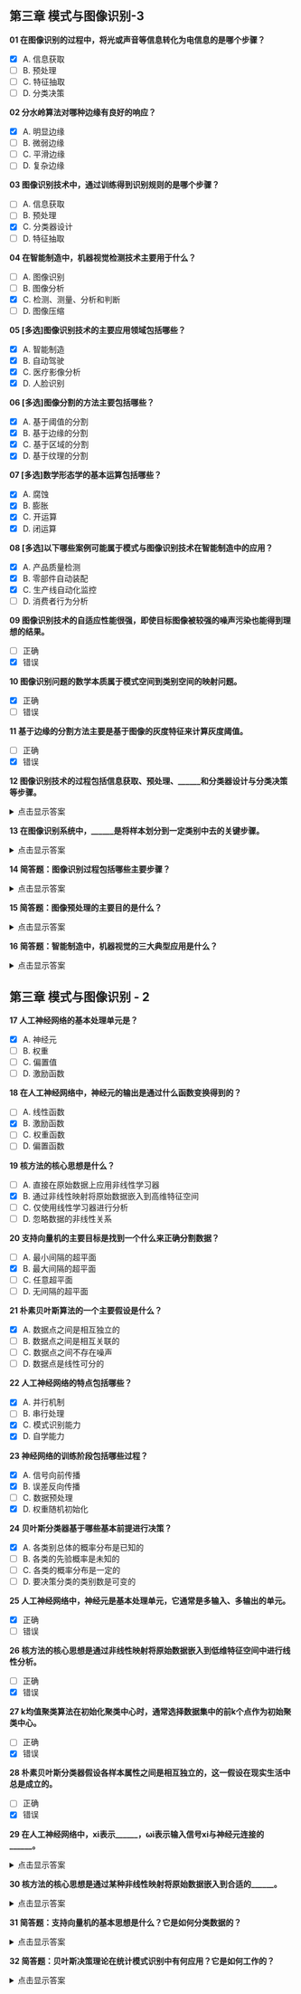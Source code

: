 ## 第三章 模式与图像识别-3

**01 在图像识别的过程中，将光或声音等信息转化为电信息的是哪个步骤？**  
- [x] A. 信息获取  
- [ ] B. 预处理  
- [ ] C. 特征抽取  
- [ ] D. 分类决策  

**02 分水岭算法对哪种边缘有良好的响应？**  
- [x] A. 明显边缘  
- [ ] B. 微弱边缘  
- [ ] C. 平滑边缘  
- [ ] D. 复杂边缘  

**03 图像识别技术中，通过训练得到识别规则的是哪个步骤？**  
- [ ] A. 信息获取  
- [ ] B. 预处理  
- [x] C. 分类器设计  
- [ ] D. 特征抽取  

**04 在智能制造中，机器视觉检测技术主要用于什么？**  
- [ ] A. 图像识别  
- [ ] B. 图像分析  
- [x] C. 检测、测量、分析和判断  
- [ ] D. 图像压缩  

**05 [多选]图像识别技术的主要应用领域包括哪些？**  
- [x] A. 智能制造  
- [x] B. 自动驾驶  
- [x] C. 医疗影像分析  
- [x] D. 人脸识别  

**06 [多选]图像分割的方法主要包括哪些？**  
- [x] A. 基于阈值的分割  
- [x] B. 基于边缘的分割  
- [x] C. 基于区域的分割  
- [x] D. 基于纹理的分割  

**07 [多选]数学形态学的基本运算包括哪些？**  
- [x] A. 腐蚀  
- [x] B. 膨胀  
- [x] C. 开运算  
- [x] D. 闭运算  

**08 [多选]以下哪些案例可能属于模式与图像识别技术在智能制造中的应用？**  
- [x] A. 产品质量检测  
- [x] B. 零部件自动装配  
- [x] C. 生产线自动化监控  
- [ ] D. 消费者行为分析  

**09 图像识别技术的自适应性能很强，即使目标图像被较强的噪声污染也能得到理想的结果。**  
- [ ] 正确  
- [x] 错误  

**10 图像识别问题的数学本质属于模式空间到类别空间的映射问题。**  
- [x] 正确  
- [ ] 错误  

**11 基于边缘的分割方法主要是基于图像的灰度特征来计算灰度阈值。**  
- [ ] 正确  
- [x] 错误  

**12 图像识别技术的过程包括信息获取、预处理、______和分类器设计与分类决策等步骤。**  
<details><summary>点击显示答案</summary>
特征提取
</details>

**13 在图像识别系统中，______是将样本划分到一定类别中去的关键步骤。**  
<details><summary>点击显示答案</summary>
分类决策
</details>

**14 简答题：图像识别过程包括哪些主要步骤？**  
<details><summary>点击显示答案</summary>
信息获取 → 预处理 → 特征提取（/特征选择） → 分类器设计与分类决策
</details>

**15 简答题：图像预处理的主要目的是什么？**  
<details><summary>点击显示答案</summary>
去噪、增强对比度、校正畸变等，以提高图像质量并为后续特征提取和识别奠定基础。
</details>

**16 简答题：智能制造中，机器视觉的三大典型应用是什么？**  
<details><summary>点击显示答案</summary>
产品质量检测、零部件自动装配（视觉引导）与生产线自动化监控
</details>

## 第三章 模式与图像识别 - 2

**17 人工神经网络的基本处理单元是？**  
- [x] A. 神经元  
- [ ] B. 权重  
- [ ] C. 偏置值  
- [ ] D. 激励函数  

**18 在人工神经网络中，神经元的输出是通过什么函数变换得到的？**  
- [ ] A. 线性函数  
- [x] B. 激励函数  
- [ ] C. 权重函数  
- [ ] D. 偏置函数  

**19 核方法的核心思想是什么？**  
- [ ] A. 直接在原始数据上应用非线性学习器  
- [x] B. 通过非线性映射将原始数据嵌入到高维特征空间  
- [ ] C. 仅使用线性学习器进行分析  
- [ ] D. 忽略数据的非线性关系  

**20 支持向量机的主要目标是找到一个什么来正确分割数据？**  
- [ ] A. 最小间隔的超平面  
- [x] B. 最大间隔的超平面  
- [ ] C. 任意超平面  
- [ ] D. 无间隔的超平面  

**21 朴素贝叶斯算法的一个主要假设是什么？**  
- [x] A. 数据点之间是相互独立的  
- [ ] B. 数据点之间是相互关联的  
- [ ] C. 数据点之间不存在噪声  
- [ ] D. 数据点是线性可分的  

**22 人工神经网络的特点包括哪些？**  
- [x] A. 并行机制  
- [ ] B. 串行处理  
- [x] C. 模式识别能力  
- [x] D. 自学能力  

**23 神经网络的训练阶段包括哪些过程？**  
- [x] A. 信号向前传播  
- [x] B. 误差反向传播  
- [ ] C. 数据预处理  
- [x] D. 权重随机初始化  

**24 贝叶斯分类器基于哪些基本前提进行决策？**  
- [x] A. 各类别总体的概率分布是已知的  
- [ ] B. 各类的先验概率是未知的  
- [ ] C. 各类的概率分布是一定的  
- [ ] D. 要决策分类的类别数是可变的  

**25 人工神经网络中，神经元是基本处理单元，它通常是多输入、多输出的单元。**  
- [x] 正确  
- [ ] 错误  

**26 核方法的核心思想是通过非线性映射将原始数据嵌入到低维特征空间中进行线性分析。**  
- [ ] 正确  
- [x] 错误  

**27 k均值聚类算法在初始化聚类中心时，通常选择数据集中的前k个点作为初始聚类中心。**  
- [ ] 正确  
- [x] 错误  

**28 朴素贝叶斯分类器假设各样本属性之间是相互独立的，这一假设在现实生活中总是成立的。**  
- [ ] 正确  
- [x] 错误  

**29 在人工神经网络中，xi表示______，ωi表示输入信号xi与神经元连接的______。**  
<details><summary>点击显示答案</summary>
xi 表示第 i 个输入信号；ωi 表示连接的权重
</details>

**30 核方法的核心思想是通过某种非线性映射将原始数据嵌入到合适的______。**  
<details><summary>点击显示答案</summary>
特征空间
</details>

**31 简答题：支持向量机的基本思想是什么？它是如何分类数据的？**  
<details><summary>点击显示答案</summary>
支持向量机（SVM）通过在（核）特征空间中寻找能够最大化不同类别间隔的超平面（即最大间隔分隔面），以此作为决策边界；分类时将样本映射到该空间，判断其位于超平面哪一侧来决定类别。
</details>

**32 简答题：贝叶斯决策理论在统计模式识别中有何应用？它是如何工作的？**  
<details><summary>点击显示答案</summary>
贝叶斯决策理论用于构造最优判别准则——最小化期望风险或错误率。通过先验概率和类条件概率计算后验概率，再依据最小化损失（或最大后验概率）原则，将样本分配给具有最高后验概率（或最低风险）的类别。
</details>